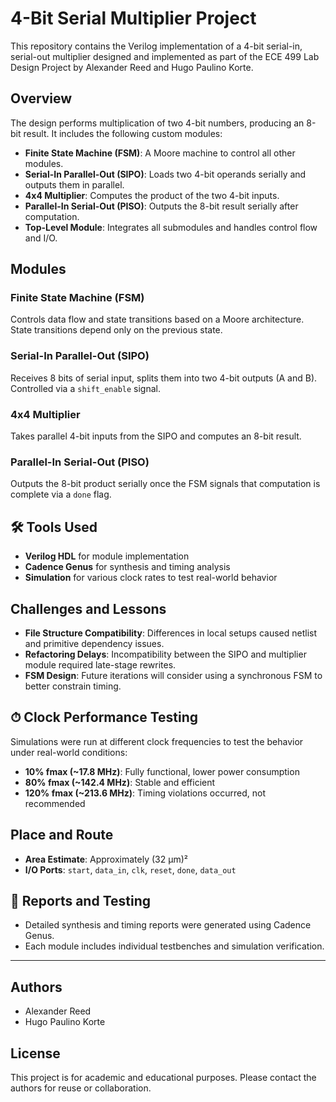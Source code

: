 # 4-Bit Serial Multiplier Project

This repository contains the Verilog implementation of a 4-bit serial-in, serial-out multiplier designed and implemented as part of the ECE 499 Lab Design Project by Alexander Reed and Hugo Paulino Korte.

##  Overview

The design performs multiplication of two 4-bit numbers, producing an 8-bit result. It includes the following custom modules:

- **Finite State Machine (FSM)**: A Moore machine to control all other modules.
- **Serial-In Parallel-Out (SIPO)**: Loads two 4-bit operands serially and outputs them in parallel.
- **4x4 Multiplier**: Computes the product of the two 4-bit inputs.
- **Parallel-In Serial-Out (PISO)**: Outputs the 8-bit result serially after computation.
- **Top-Level Module**: Integrates all submodules and handles control flow and I/O.

##  Modules

### Finite State Machine (FSM)
Controls data flow and state transitions based on a Moore architecture. State transitions depend only on the previous state.

### Serial-In Parallel-Out (SIPO)
Receives 8 bits of serial input, splits them into two 4-bit outputs (A and B). Controlled via a `shift_enable` signal.

### 4x4 Multiplier
Takes parallel 4-bit inputs from the SIPO and computes an 8-bit result.

### Parallel-In Serial-Out (PISO)
Outputs the 8-bit product serially once the FSM signals that computation is complete via a `done` flag.

## 🛠 Tools Used

- **Verilog HDL** for module implementation
- **Cadence Genus** for synthesis and timing analysis
- **Simulation** for various clock rates to test real-world behavior

##  Challenges and Lessons

- **File Structure Compatibility**: Differences in local setups caused netlist and primitive dependency issues.
- **Refactoring Delays**: Incompatibility between the SIPO and multiplier module required late-stage rewrites.
- **FSM Design**: Future iterations will consider using a synchronous FSM to better constrain timing.

## ⏱ Clock Performance Testing

Simulations were run at different clock frequencies to test the behavior under real-world conditions:

- **10% fmax (~17.8 MHz)**: Fully functional, lower power consumption
- **80% fmax (~142.4 MHz)**: Stable and efficient
- **120% fmax (~213.6 MHz)**: Timing violations occurred, not recommended

##  Place and Route

- **Area Estimate**: Approximately (32 µm)²
- **I/O Ports**: `start`, `data_in`, `clk`, `reset`, `done`, `data_out`

## 📄 Reports and Testing

- Detailed synthesis and timing reports were generated using Cadence Genus.
- Each module includes individual testbenches and simulation verification.

---

##  Authors

- Alexander Reed  
- Hugo Paulino Korte

##  License

This project is for academic and educational purposes. Please contact the authors for reuse or collaboration.

